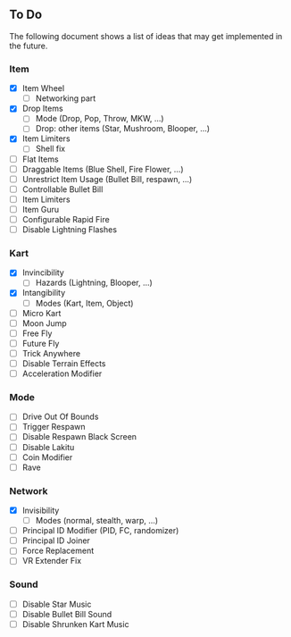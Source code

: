 ## To Do
The following document shows a list of ideas that may get implemented in the future.

### Item
- [x] Item Wheel
	- [ ] Networking part
- [x] Drop Items
	- [ ] Mode (Drop, Pop, Throw, MKW, ...)
	- [ ] Drop: other items (Star, Mushroom, Blooper, ...)
- [x] Item Limiters
	- [ ] Shell fix
- [ ] Flat Items
- [ ] Draggable Items (Blue Shell, Fire Flower, ...)
- [ ] Unrestrict Item Usage (Bullet Bill, respawn, ...)
- [ ] Controllable Bullet Bill
- [ ] Item Limiters
- [ ] Item Guru
- [ ] Configurable Rapid Fire
- [ ] Disable Lightning Flashes

### Kart
- [x] Invincibility
	- [ ] Hazards (Lightning, Blooper, ...)
- [x] Intangibility
	- [ ] Modes (Kart, Item, Object)
- [ ] Micro Kart
- [ ] Moon Jump
- [ ] Free Fly
- [ ] Future Fly
- [ ] Trick Anywhere
- [ ] Disable Terrain Effects
- [ ] Acceleration Modifier

### Mode
- [ ] Drive Out Of Bounds
- [ ] Trigger Respawn
- [ ] Disable Respawn Black Screen
- [ ] Disable Lakitu
- [ ] Coin Modifier
- [ ] Rave

### Network
- [x] Invisibility
	- [ ] Modes (normal, stealth, warp, ...)
- [ ] Principal ID Modifier (PID, FC, randomizer)
- [ ] Principal ID Joiner
- [ ] Force Replacement
- [ ] VR Extender Fix

### Sound
- [ ] Disable Star Music
- [ ] Disable Bullet Bill Sound
- [ ] Disable Shrunken Kart Music